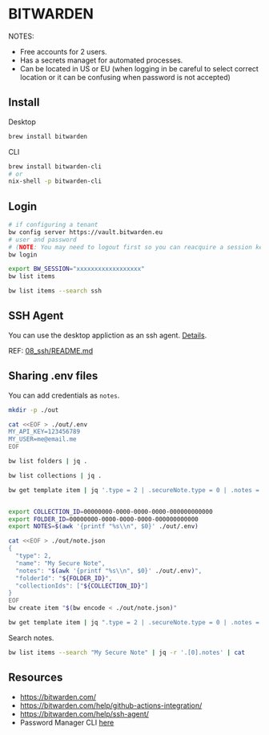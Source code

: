 # BITWARDEN

NOTES:

* Free accounts for 2 users.  
* Has a secrets managet for automated processes.  
* Can be located in US or EU (when logging in be careful to select correct location or it can be confusing when password is not accepted)

## Install

Desktop

```sh
brew install bitwarden
```

CLI

```sh
brew install bitwarden-cli  
# or
nix-shell -p bitwarden-cli
```

## Login

```sh
# if configuring a tenant
bw config server https://vault.bitwarden.eu
# user and password 
# (NOTE: You may need to logout first so you can reacquire a session key)
bw login

export BW_SESSION="xxxxxxxxxxxxxxxxxx"
bw list items

bw list items --search ssh
```

## SSH Agent

You can use the desktop appliction as an ssh agent. [Details](https://bitwarden.com/help/ssh-agent/).  

REF: [08_ssh/README.md](../08_ssh/README.md)  

## Sharing .env files

You can add credentials as `notes`.  

```sh
mkdir -p ./out

cat <<EOF > ./out/.env
MY_API_KEY=123456789
MY_USER=me@email.me
EOF

bw list folders | jq .

bw list collections | jq .

bw get template item | jq '.type = 2 | .secureNote.type = 0 | .notes = "Contents of my Secure Note." | .name = "My Secure Note"'


export COLLECTION_ID=00000000-0000-0000-0000-000000000000
export FOLDER_ID=00000000-0000-0000-0000-000000000000
export NOTES=$(awk '{printf "%s\\n", $0}' ./out/.env)

cat <<EOF > ./out/note.json
{
  "type": 2,
  "name": "My Secure Note",
  "notes": "$(awk '{printf "%s\\n", $0}' ./out/.env)",
  "folderId": "${FOLDER_ID}",
  "collectionIds": ["${COLLECTION_ID}"]
}
EOF
bw create item "$(bw encode < ./out/note.json)"

bw get template item | jq ".type = 2 | .secureNote.type = 0 | .notes = \"${NOTES}\" | .name = \"My Secure Note\" | .folderId = \"${FOLDER_ID}\" | .collectionIds = [\"${COLLECTION_ID}\"]" | bw encode | bw create item
```

Search notes.  

```sh
bw list items --search "My Secure Note" | jq -r '.[0].notes' | cat
```

## Resources

* https://bitwarden.com/
* https://bitwarden.com/help/github-actions-integration/
* https://bitwarden.com/help/ssh-agent/
* Password Manager CLI [here](https://bitwarden.com/help/cli)
